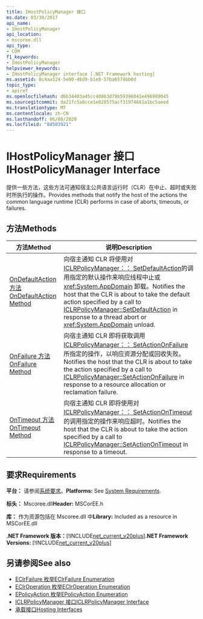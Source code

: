 ```yaml
---
title: IHostPolicyManager 接口
ms.date: 03/30/2017
api_name:
- IHostPolicyManager
api_location:
- mscoree.dll
api_type:
- COM
f1_keywords:
- IHostPolicyManager
helpviewer_keywords:
- IHostPolicyManager interface [.NET Framework hosting]
ms.assetid: 8c4aa124-5e00-46d9-b1e8-57ba6574bb0d
topic_type:
- apiref
ms.openlocfilehash: d6b34403a45cc40863d79b59396041e496989045
ms.sourcegitcommit: da21fc5a8cce1e028575acf31974681a1bc5aeed
ms.translationtype: MT
ms.contentlocale: zh-CN
ms.lasthandoff: 06/08/2020
ms.locfileid: "84503921"
---
```

# <a name="ihostpolicymanager-interface"></a><span data-ttu-id="620ec-102">IHostPolicyManager 接口</span><span class="sxs-lookup"><span data-stu-id="620ec-102">IHostPolicyManager Interface</span></span>
<span data-ttu-id="620ec-103">提供一些方法，这些方法可通知宿主公共语言运行时（CLR）在中止、超时或失败时所执行的操作。</span><span class="sxs-lookup"><span data-stu-id="620ec-103">Provides methods that notify the host of the actions the common language runtime (CLR) performs in case of aborts, timeouts, or failures.</span></span>  
  
## <a name="methods"></a><span data-ttu-id="620ec-104">方法</span><span class="sxs-lookup"><span data-stu-id="620ec-104">Methods</span></span>  
  
|<span data-ttu-id="620ec-105">方法</span><span class="sxs-lookup"><span data-stu-id="620ec-105">Method</span></span>|<span data-ttu-id="620ec-106">说明</span><span class="sxs-lookup"><span data-stu-id="620ec-106">Description</span></span>|  
|------------|-----------------|  
|[<span data-ttu-id="620ec-107">OnDefaultAction 方法</span><span class="sxs-lookup"><span data-stu-id="620ec-107">OnDefaultAction Method</span></span>](ihostpolicymanager-ondefaultaction-method.md)|<span data-ttu-id="620ec-108">向宿主通知 CLR 将使用对[ICLRPolicyManager：： SetDefaultAction](iclrpolicymanager-setdefaultaction-method.md)的调用指定的默认操作来响应线程中止或 <xref:System.AppDomain> 卸载。</span><span class="sxs-lookup"><span data-stu-id="620ec-108">Notifies the host that the CLR is about to take the default action specified by a call to [ICLRPolicyManager::SetDefaultAction](iclrpolicymanager-setdefaultaction-method.md) in response to a thread abort or <xref:System.AppDomain> unload.</span></span>|  
|[<span data-ttu-id="620ec-109">OnFailure 方法</span><span class="sxs-lookup"><span data-stu-id="620ec-109">OnFailure Method</span></span>](ihostpolicymanager-onfailure-method.md)|<span data-ttu-id="620ec-110">向宿主通知 CLR 即将获取调用[ICLRPolicyManager：： SetActionOnFailure](iclrpolicymanager-setactiononfailure-method.md)所指定的操作，以响应资源分配或回收失败。</span><span class="sxs-lookup"><span data-stu-id="620ec-110">Notifies the host that the CLR is about to take the action specified by a call to [ICLRPolicyManager::SetActionOnFailure](iclrpolicymanager-setactiononfailure-method.md) in response to a resource allocation or reclamation failure.</span></span>|  
|[<span data-ttu-id="620ec-111">OnTimeout 方法</span><span class="sxs-lookup"><span data-stu-id="620ec-111">OnTimeout Method</span></span>](ihostpolicymanager-ontimeout-method.md)|<span data-ttu-id="620ec-112">向宿主通知 CLR 即将使用对[ICLRPolicyManager：： SetActionOnTimeout](iclrpolicymanager-setactionontimeout-method.md)的调用指定的操作来响应超时。</span><span class="sxs-lookup"><span data-stu-id="620ec-112">Notifies the host that the CLR is about to take the action specified by a call to [ICLRPolicyManager::SetActionOnTimeout](iclrpolicymanager-setactionontimeout-method.md) in response to a timeout.</span></span>|  
  
## <a name="requirements"></a><span data-ttu-id="620ec-113">要求</span><span class="sxs-lookup"><span data-stu-id="620ec-113">Requirements</span></span>  
 <span data-ttu-id="620ec-114">**平台：** 请参阅[系统要求](../../get-started/system-requirements.md)。</span><span class="sxs-lookup"><span data-stu-id="620ec-114">**Platforms:** See [System Requirements](../../get-started/system-requirements.md).</span></span>  
  
 <span data-ttu-id="620ec-115">**标头：** Mscoree.dll</span><span class="sxs-lookup"><span data-stu-id="620ec-115">**Header:** MSCorEE.h</span></span>  
  
 <span data-ttu-id="620ec-116">**库：** 作为资源包括在 Mscoree.dll 中</span><span class="sxs-lookup"><span data-stu-id="620ec-116">**Library:** Included as a resource in MSCorEE.dll</span></span>  
  
 <span data-ttu-id="620ec-117">**.NET Framework 版本：**[!INCLUDE[net_current_v20plus](../../../../includes/net-current-v20plus-md.md)]</span><span class="sxs-lookup"><span data-stu-id="620ec-117">**.NET Framework Versions:** [!INCLUDE[net_current_v20plus](../../../../includes/net-current-v20plus-md.md)]</span></span>  
  
## <a name="see-also"></a><span data-ttu-id="620ec-118">另请参阅</span><span class="sxs-lookup"><span data-stu-id="620ec-118">See also</span></span>

- [<span data-ttu-id="620ec-119">EClrFailure 枚举</span><span class="sxs-lookup"><span data-stu-id="620ec-119">EClrFailure Enumeration</span></span>](eclrfailure-enumeration.md)
- [<span data-ttu-id="620ec-120">EClrOperation 枚举</span><span class="sxs-lookup"><span data-stu-id="620ec-120">EClrOperation Enumeration</span></span>](eclroperation-enumeration.md)
- [<span data-ttu-id="620ec-121">EPolicyAction 枚举</span><span class="sxs-lookup"><span data-stu-id="620ec-121">EPolicyAction Enumeration</span></span>](epolicyaction-enumeration.md)
- [<span data-ttu-id="620ec-122">ICLRPolicyManager 接口</span><span class="sxs-lookup"><span data-stu-id="620ec-122">ICLRPolicyManager Interface</span></span>](iclrpolicymanager-interface.md)
- [<span data-ttu-id="620ec-123">承载接口</span><span class="sxs-lookup"><span data-stu-id="620ec-123">Hosting Interfaces</span></span>](hosting-interfaces.md)
